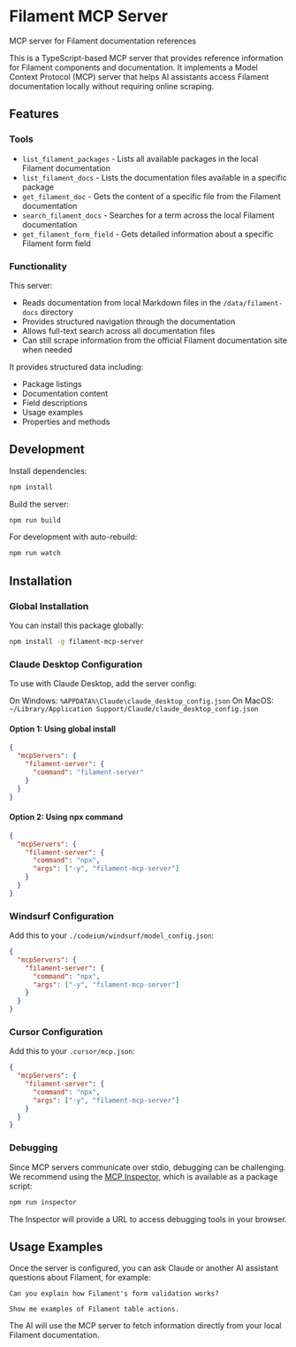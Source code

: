 # Filament MCP Server

MCP server for Filament documentation references

This is a TypeScript-based MCP server that provides reference information for Filament components and documentation. It implements a Model Context Protocol (MCP) server that helps AI assistants access Filament documentation locally without requiring online scraping.

## Features

### Tools

- `list_filament_packages` - Lists all available packages in the local Filament documentation
- `list_filament_docs` - Lists the documentation files available in a specific package
- `get_filament_doc` - Gets the content of a specific file from the Filament documentation
- `search_filament_docs` - Searches for a term across the local Filament documentation
- `get_filament_form_field` - Gets detailed information about a specific Filament form field

### Functionality

This server:

- Reads documentation from local Markdown files in the `/data/filament-docs` directory
- Provides structured navigation through the documentation
- Allows full-text search across all documentation files
- Can still scrape information from the official Filament documentation site when needed

It provides structured data including:

- Package listings
- Documentation content
- Field descriptions
- Usage examples
- Properties and methods

## Development

Install dependencies:

```bash
npm install
```

Build the server:

```bash
npm run build
```

For development with auto-rebuild:

```bash
npm run watch
```

## Installation

### Global Installation

You can install this package globally:

```bash
npm install -g filament-mcp-server
```

### Claude Desktop Configuration

To use with Claude Desktop, add the server config:

On Windows: `%APPDATA%\Claude\claude_desktop_config.json`
On MacOS: `~/Library/Application Support/Claude/claude_desktop_config.json`

#### Option 1: Using global install

```json
{
  "mcpServers": {
    "filament-server": {
      "command": "filament-server"
    }
  }
}
```

#### Option 2: Using npx command

```json
{
  "mcpServers": {
    "filament-server": {
      "command": "npx",
      "args": ["-y", "filament-mcp-server"]
    }
  }
}
```

### Windsurf Configuration

Add this to your `./codeium/windsurf/model_config.json`:

```json
{
  "mcpServers": {
    "filament-server": {
      "command": "npx",
      "args": ["-y", "filament-mcp-server"]
    }
  }
}
```

### Cursor Configuration

Add this to your `.cursor/mcp.json`:

```json
{
  "mcpServers": {
    "filament-server": {
      "command": "npx",
      "args": ["-y", "filament-mcp-server"]
    }
  }
}
```

### Debugging

Since MCP servers communicate over stdio, debugging can be challenging. We recommend using the [MCP Inspector](https://github.com/modelcontextprotocol/inspector), which is available as a package script:

```bash
npm run inspector
```

The Inspector will provide a URL to access debugging tools in your browser.

## Usage Examples

Once the server is configured, you can ask Claude or another AI assistant questions about Filament, for example:

```
Can you explain how Filament's form validation works?
```

```
Show me examples of Filament table actions.
```

The AI will use the MCP server to fetch information directly from your local Filament documentation.
